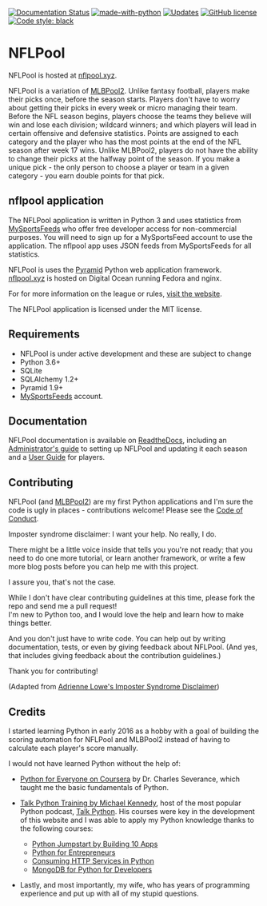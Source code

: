 [![Documentation Status](https://readthedocs.org/projects/nflpool/badge/?version=latest)](
http://nflpool.readthedocs.io/en/latest/?badge=latest)
[![made-with-python](https://img.shields.io/badge/Made%20with-Python-1f425f.svg)](https://www.python.org/)
[![Updates](https://pyup.io/repos/github/prcutler/nflpool/shield.svg)](https://pyup.io/repos/github/prcutler/nflpool/)
[![GitHub license](https://img.shields.io/github/license/prcutler/nflpool.svg)](https://github.com/prcutler/nflpool/blob/master/LICENSE)
[![Code style: black](https://img.shields.io/badge/code%20style-black-000000.svg)](https://github.com/ambv/black)

# NFLPool

NFLPool is hosted at [nflpool.xyz](https://www.nflpool.xyz).

NFLPool is a variation of [MLBPool2](http://mlbpool2.com).
Unlike fantasy football, players make their picks once, before the season starts.  Players don't have to worry
about getting their picks in every week or micro managing their team. Before the NFL season begins, players choose
the teams they believe will win and lose each division; wildcard winners; and which players will lead in certain
offensive and defensive statistics.  Points are assigned to each category and the player who has the most points 
at the end of the NFL season after week 17 wins.  Unlike MLBPool2, players do not have the ability to change 
their picks at the halfway point of the season.  If you make a unique pick - the only person to choose a player 
or team in a given category - you earn double points for that pick.

## nflpool application

The NFLPool application is written in Python 3 and uses statistics from [MySportsFeeds](http://mysportsfeeds.com/)
who offer free developer access for non-commercial purposes.  You will need to sign
up for a MySportsFeed account to use the application.  The nflpool app uses JSON feeds from MySportsFeeds for 
all statistics.

NFLPool is uses the [Pyramid](https://www.trypyramid.com) Python web application framework.  
[nflpool.xyz](https://www.nflpool.xyz) is hosted on Digital Ocean running Fedora and nginx.

For for more information on the league or rules, [visit the website](http://mlbpool2.com/rules/nfl-pool-rules/).

The NFLPool application is licensed under the MIT license.

## Requirements
* NFLPool is under active development and these are subject to change
* Python 3.6+
* SQLite
* SQLAlchemy 1.2+
* Pyramid 1.9+
* [MySportsFeeds](https://www.mysportsfeeds.com) account.


## Documentation

NFLPool documentation is available on [ReadtheDocs](http://nflpool.readthedocs.io/en/latest/index.html), including 
an [Administrator's guide](http://nflpool.readthedocs.io/en/latest/admin-docs/index.html) to setting up NFLPool 
and updating it each season and a [User Guide](http://nflpool.readthedocs.io/en/latest/user-docs/index.html) for 
players.

## Contributing
NFLPool (and [MLBPool2](https://github.com/prcutler/mlbpool2)) are my first Python applications and I'm sure the
code is ugly in places - contributions welcome!  Please see the
[Code of Conduct](https://github.com/prcutler/nflpool/blob/master/CODE_OF_CONDUCT.md).

Imposter syndrome disclaimer: I want your help. No really, I do.

There might be a little voice inside that tells you you're not ready; that you need to do one more tutorial, 
or learn another framework, or write a few more blog posts before you can help me with this project.

I assure you, that's not the case.

While I don't have clear contributing guidelines at this time, please fork the repo and send me a pull request!  
I'm new to Python too, and I would love the help and learn how to make things better.

And you don't just have to write code. You can help out by writing documentation, tests, or even by giving 
feedback about NFLPool. (And yes, that includes giving feedback about the contribution guidelines.)

Thank you for contributing!

(Adapted from 
[Adrienne Lowe's Imposter Syndrome Disclaimer](https://github.com/adriennefriend/imposter-syndrome-disclaimer))

## Credits

I started learning Python in early 2016 as a hobby with a goal of building the scoring automation for NFLPool 
and MLBPool2 instead of having to calculate each player's score manually.

I would not have learned Python without the help of:

* [Python for Everyone on Coursera](https://www.coursera.org/learn/python) by Dr. Charles Severance, 
which taught me the basic fundamentals of Python.
* [Talk Python Training by Michael Kennedy](https://training.talkpython.fm/), host of the most popular Python 
podcast, [Talk Python](http://talkpython.fm/). His courses were key in the development of this website and I was 
able to apply my Python knowledge thanks to the following courses:
  * [Python Jumpstart by Building 10 Apps](https://training.talkpython.fm/courses/explore_python_jumpstart/python-language-jumpstart-building-10-apps)
  * [Python for Entrepreneurs](https://training.talkpython.fm/courses/explore_entrepreneurs/python-for-entrepreneurs-build-and-launch-your-online-business)
  * [Consuming HTTP Services in Python](https://training.talkpython.fm/courses/details/consuming-http-and-soap-services-in-python-with-json-xml-and-screen-scraping)
  * [MongoDB for Python for Developers](https://training.talkpython.fm/courses/details/mongodb-for-python-for-developers-featuring-orm-odm-mongoengine)

* Lastly, and most importantly, my wife, who has years of programming experience and put up
                        with all of my stupid questions.

